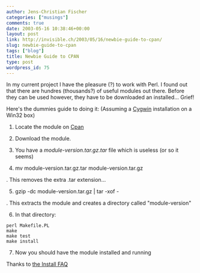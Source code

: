 ```yaml
---
author: Jens-Christian Fischer
categories: ["musings"]
comments: true
date: 2003-05-16 10:38:46+00:00
layout: post
link: http://invisible.ch/2003/05/16/newbie-guide-to-cpan/
slug: newbie-guide-to-cpan
tags: ["blog"]
title: Newbie Guide to CPAN
type: post
wordpress_id: 75
---
```


In my current project I have the pleasure (?) to work with Perl. I found out that there are hundres (thousands?) of useful modules out there. Before they can be used however, they have to be downloaded an installed... Grief!

Here's the dummies guide to doing it: (Assuming a [Cygwin](http://www.cygwin.com) installation on a Win32 box)
<!-- more -->




  1. Locate the module on [Cpan](http://www.cpan.org)


  2. Download the module.


  3. You have a _module-version.tar.gz.tar_ file which is useless (or so it seems)


  4. mv module-version.tar.gz.tar module-version.tar.gz

. This removes the extra .tar extension...


  5. gzip -dc module-version.tar.gz | tar -xof -

. This extracts the module and creates a directory called "module-version"


  6. In that directory:

    
    
    perl Makefile.PL
    make
    make test
    make install
    



  7. Now you should have the module installed and running



Thanks to [the Install FAQ](http://www.cpan.org/modules/INSTALL.html)

